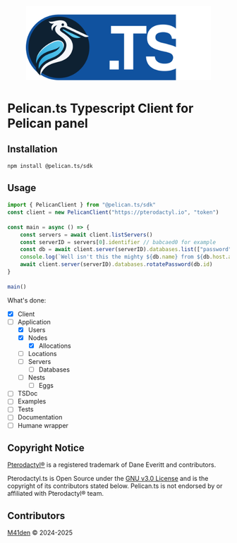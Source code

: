 <h1 align="center">
    <img src=".github/logo.png" width="420" />
</h1>

# Pelican.ts Typescript Client for Pelican panel

## Installation
```shell
npm install @pelican.ts/sdk
```

## Usage
```ts
import { PelicanClient } from "@pelican.ts/sdk"
const client = new PelicanClient("https://pterodactyl.io", "token")

const main = async () => {
    const servers = await client.listServers()
    const serverID = servers[0].identifier // babcaed0 for example
    const db = await client.server(serverID).databases.list(["password"])[0] // including password
    console.log(`Well isn't this the mighty ${db.name} from ${db.host.address}!`)
    await client.server(serverID).databases.rotatePassword(db.id)
}

main()
```

What's done:
- [X] Client
- [ ] Application
  - [X] Users
  - [X] Nodes
    - [X] Allocations
  - [ ] Locations
  - [ ] Servers
    - [ ] Databases
  - [ ] Nests
    - [ ] Eggs
- [ ] TSDoc
- [ ] Examples
- [ ] Tests
- [ ] Documentation
- [ ] Humane wrapper

## Copyright Notice
[Pterodactyl®](https://github.com/pterodactyl) is a registered trademark of Dane Everitt and contributors.

Pterodactyl.ts is Open Source under the [GNU v3.0 License](LICENSE) and is the copyright
of its contributors stated below. Pelican.ts is not endorsed by or affiliated with Pterodactyl® team.

## Contributors
[M41den](https://github.com/m41denx) © 2024-2025